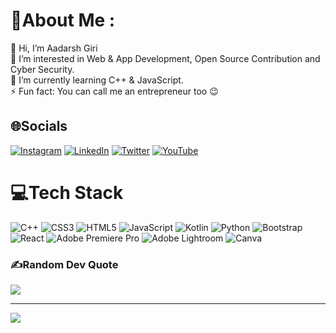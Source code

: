 # 💫About Me :
👋 Hi, I’m Aadarsh Giri <br>
👀 I’m interested in Web & App Development, Open Source Contribution and Cyber Security. <br>
🌱 I’m currently learning C++ & JavaScript. <br>
⚡ Fun fact: You can call me an entrepreneur too 😉 

## 🌐Socials
[![Instagram](https://img.shields.io/badge/Instagram-%23E4405F.svg?logo=Instagram&logoColor=white)](https://instagram.com/aadarshyati) [![LinkedIn](https://img.shields.io/badge/LinkedIn-%230077B5.svg?logo=linkedin&logoColor=white)](https://linkedin.com/in/aadarshyati) [![Twitter](https://img.shields.io/badge/Twitter-%231DA1F2.svg?logo=Twitter&logoColor=white)](https://twitter.com/aadarshyati) [![YouTube](https://img.shields.io/badge/YouTube-%23FF0000.svg?logo=YouTube&logoColor=white)](https://youtube.com/c/DIGIBAG) 

# 💻Tech Stack
![C++](https://img.shields.io/badge/c++-%2300599C.svg?style=for-the-badge&logo=c%2B%2B&logoColor=white) ![CSS3](https://img.shields.io/badge/css3-%231572B6.svg?style=for-the-badge&logo=css3&logoColor=white) ![HTML5](https://img.shields.io/badge/html5-%23E34F26.svg?style=for-the-badge&logo=html5&logoColor=white) ![JavaScript](https://img.shields.io/badge/javascript-%23323330.svg?style=for-the-badge&logo=javascript&logoColor=%23F7DF1E) ![Kotlin](https://img.shields.io/badge/kotlin-%230095D5.svg?style=for-the-badge&logo=kotlin&logoColor=white) ![Python](https://img.shields.io/badge/python-3670A0?style=for-the-badge&logo=python&logoColor=ffdd54) ![Bootstrap](https://img.shields.io/badge/bootstrap-%23563D7C.svg?style=for-the-badge&logo=bootstrap&logoColor=white) ![React](https://img.shields.io/badge/react-%2320232a.svg?style=for-the-badge&logo=react&logoColor=%2361DAFB) ![Adobe Premiere Pro](https://img.shields.io/badge/Adobe%20Premiere%20Pro-9999FF.svg?style=for-the-badge&logo=Adobe%20Premiere%20Pro&logoColor=white) ![Adobe Lightroom](https://img.shields.io/badge/Adobe%20Lightroom-31A8FF.svg?style=for-the-badge&logo=Adobe%20Lightroom&logoColor=white) ![Canva](https://img.shields.io/badge/Canva-%2300C4CC.svg?style=for-the-badge&logo=Canva&logoColor=white)

### ✍️Random Dev Quote
![](https://quotes-github-readme.vercel.app/api?type=horizontal&theme=radical)

---
[![](https://visitcount.itsvg.in/api?id=heyaadarsh&icon=0&color=0)](https://visitcount.itsvg.in)
  <!-- Proudly created with GPRM ( https://gprm.itsvg.in ) -->
  
